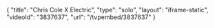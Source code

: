 {
    "title": "Chris Cole X Electric",
    "type": "solo",
    "layout": "iframe-static",
    "videoId": "3837637",
    "url": "\/tvpembed\/3837637"
}